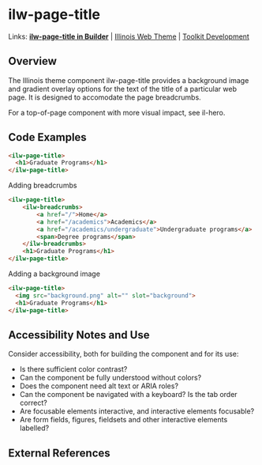 # ilw-page-title

Links: **[ilw-page-title in Builder](https://builder3.toolkit.illinois.edu/component/ilw-page-title/index.html)** | 
[Illinois Web Theme](https://webtheme.illinois.edu/) | 
[Toolkit Development](https://github.com/web-illinois/toolkit-management)

## Overview

The Illinois theme component ilw-page-title provides a background image and gradient overlay options for the text of the title of a particular web page. It is designed to accomodate the page breadcrumbs.

For a top-of-page component with more visual impact, see il-hero.

## Code Examples

```html
<ilw-page-title>
  <h1>Graduate Programs</h1>
</ilw-page-title>
```
Adding breadcrumbs

```html
<ilw-page-title>
    <ilw-breadcrumbs>
        <a href="/">Home</a>
        <a href="/academics">Academics</a>
        <a href="/academics/undergraduate">Undergraduate programs</a>
        <span>Degree programs</span>
    </ilw-breadcrumbs>
    <h1>Graduate Programs</h1>
</ilw-page-title>
```
Adding a background image

```html
<ilw-page-title>
  <img src="background.png" alt="" slot="background">
  <h1>Graduate Programs</h1>
</ilw-page-title>
```

## Accessibility Notes and Use

Consider accessibility, both for building the component and for its use:

- Is there sufficient color contrast?
- Can the component be fully understood without colors?
- Does the component need alt text or ARIA roles?
- Can the component be navigated with a keyboard? Is the tab order correct?
- Are focusable elements interactive, and interactive elements focusable?
- Are form fields, figures, fieldsets and other interactive elements labelled?

## External References
